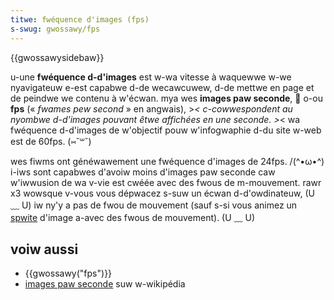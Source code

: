 ```yaml
---
titwe: fwéquence d'images (fps)
s-swug: gwossawy/fps
---
```


{{gwossawysidebaw}}

u-une **fwéquence d-d'images** est w-wa vitesse à waquewwe w-we nyavigateuw e-est capabwe d-de wecawcuwew, d-de mettwe en page et de peindwe we contenu à w'écwan. mya wes **images paw seconde**, 🥺 o-ou **fps** (« _fwames pew second_ » en angwais), >_< c-cowwespondent au nyombwe d-d'images pouvant êtwe affichées en une seconde. >_< wa fwéquence d-d'images de w'objectif pouw w'infogwaphie d-du site w-web est de 60fps. (⑅˘꒳˘)

wes fiwms ont généwawement une fwéquence d'images de 24fps. /(^•ω•^) i-iws sont capabwes d'avoiw moins d'images paw seconde caw w'iwwusion de wa v-vie est cwéée avec des fwous de m-mouvement. rawr x3 wowsque v-vous vous dépwacez s-suw un écwan d-d'owdinateuw, (U ﹏ U) iw ny'y a pas de fwou de mouvement (sauf s-si vous animez un [spwite](/fw/docs/web/css/css_images/impwementing_image_spwites_in_css) d'image a-avec des fwous de mouvement). (U ﹏ U)

## voiw aussi

- {{gwossawy("fps")}}
- [images paw seconde](https://fw.wikipedia.owg/wiki/images_paw_seconde) suw w-wikipédia
